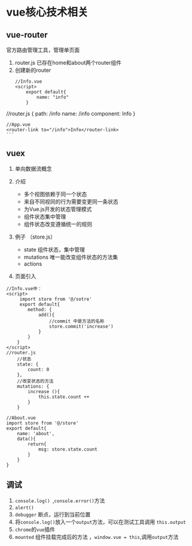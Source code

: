 # vue核心技术相关

## vue-router

官方路由管理工具，管理单页面
1. router.js
	已存在home和about两个router组件
2. 创建新的router
	```
	//Info.vue
	<script>
		export default{
			name: "info"	
		}
  </script>
  //router.js
  {
		path: /info
		name: /info
		component: Info
	}
	
	//App.vue
	<router-link to="/info">Info</router-link>	
	```

## vuex
1. 单向数据流概念
2. 介绍
	- 多个视图依赖于同一个状态
	- 来自不同视同的行为需要变更同一条状态
	- 为Vue.js开发的状态管理模式
	- 组件状态集中管理
	- 组件状态改变遵循统一的规则
3. 例子 （store.js）
	- state  组件状态，集中管理
	- mutations 唯一能改变组件状态的方法集
	- actions

4. 页面引入
```
//Info.vue中：
<script>
	 import store from '@/sotre'
	 export default{
		method: {
			add(){
				//commit 中是方法的名称
				store.commit('increase')
			}
		}
	}
</script>
//router.js
	//状态
	state: {
		count: 0
	},
	//改变状态的方法
	mutations: {
		increase (){
			this.state.count ++
		}
	}
	
//About.vue
import store from '@/store'
export default{
	name: 'about',
	data(){
		return{
			msg: store.state.count
		}
	}
}
```

## 调试
1. `console.log() `,`console.error()`方法
2.  `alert()`
3.  `debugger` 断点，运行到当前位置
4.  将`console.log()`放入一个`output`方法，可以在测试工具调用 `this.output`
5.  `chrome`的`vue`插件
6.  `mounted` 组件挂载完成后的方法 ，`window.vue = this`,调用`output`方法